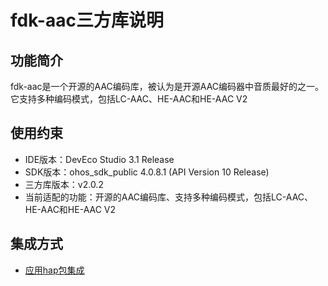 # fdk-aac三方库说明
## 功能简介
fdk-aac是一个开源的AAC编码库，被认为是开源AAC编码器中音质最好的之一。它支持多种编码模式，包括LC-AAC、HE-AAC和HE-AAC V2
## 使用约束
- IDE版本：DevEco Studio 3.1 Release
- SDK版本：ohos_sdk_public 4.0.8.1 (API Version 10 Release)
- 三方库版本：v2.0.2
- 当前适配的功能：开源的AAC编码库、支持多种编码模式，包括LC-AAC、HE-AAC和HE-AAC V2

## 集成方式
+ [应用hap包集成](docs/hap_integrate.md)
